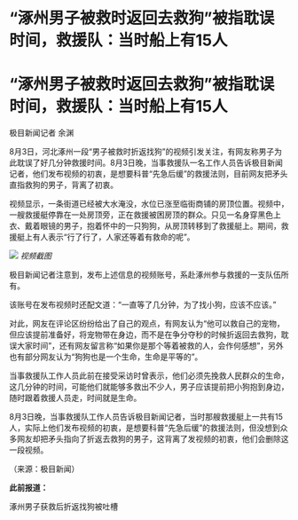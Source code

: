 # “涿州男子被救时返回去救狗”被指耽误时间，救援队：当时船上有15人

# “涿州男子被救时返回去救狗”被指耽误时间，救援队：当时船上有15人

极目新闻记者 余渊

8月3日，河北涿州一段“男子被救时折返找狗”的视频引发关注，有网友称男子为此耽误了好几分钟救援时间。8月3日晚，当事救援队一名工作人员告诉极目新闻记者，他们发布视频的初衷，是想要科普“先急后缓”的救援法则，目前网友把矛头直指救狗的男子，背离了初衷。

视频显示，一条街道已经被大水淹没，水位已涨至临街商铺的房顶位置。视频中，一艘救援艇停靠在一处房顶旁，正在救援被困房顶的群众。只见一名身穿黑色上衣、戴着眼镜的男子，抱着怀中的一只狗狗，从房顶转移到了救援艇上。期间，救援艇上有人表示“行了行了，人家还等着有救命的呢”。

![](https://inews.gtimg.com/om_bt/OvC9igJkk48tZFkAU5xOdK7xEMFMeU9kfrCsh820NTIjgAA/1000)
_视频截图_

极目新闻记者注意到，发布上述信息的视频账号，系赴涿州参与救援的一支队伍所有。

该账号在发布视频时还配文道：“一直等了几分钟，为了找小狗，应该不应该。”

对此，网友在评论区纷纷给出了自己的观点，有网友认为“他可以救自己的宠物，但应该提前准备好，将宠物带在身边，而不是在争分夺秒的时候折返回去救狗，耽误大家时间”，还有网友留言称“如果你是那个等着被救的人，会作何感想”，另外也有部分网友认为“狗狗也是一个生命，生命是平等的”。

当事救援队工作人员此前在接受采访时曾表示，他们必须先挽救人民群众的生命，这几分钟的时间，可能他们就能够多救出不少人，男子应该提前把小狗抱到身边，随时跟着救援人员走，时间就是生命。

8月3日晚，当事救援队工作人员告诉极目新闻记者，当时那艘救援艇上一共有15人，实际上他们发布视频的初衷，是想要科普“先急后缓”的救援法则，但没想到众多网友却把矛头指向了折返去救狗的男子，这背离了发视频的初衷，他们会删除这一段视频。

（来源：极目新闻）

**此前报道：**

涿州男子获救后折返找狗被吐槽


